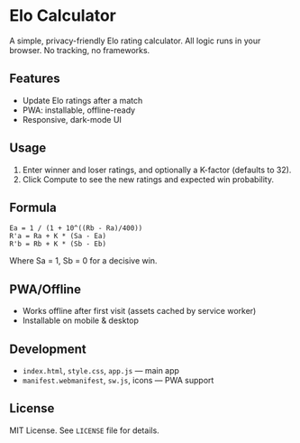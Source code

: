 # Elo Calculator

A simple, privacy-friendly Elo rating calculator. All logic runs in your browser. No tracking, no frameworks.

## Features
- Update Elo ratings after a match
- PWA: installable, offline-ready
- Responsive, dark-mode UI

## Usage
1. Enter winner and loser ratings, and optionally a K-factor (defaults to 32).
2. Click Compute to see the new ratings and expected win probability.

## Formula
```
Ea = 1 / (1 + 10^((Rb - Ra)/400))
R'a = Ra + K * (Sa - Ea)
R'b = Rb + K * (Sb - Eb)
```
Where Sa = 1, Sb = 0 for a decisive win.

## PWA/Offline
- Works offline after first visit (assets cached by service worker)
- Installable on mobile & desktop

## Development
- `index.html`, `style.css`, `app.js` — main app
- `manifest.webmanifest`, `sw.js`, icons — PWA support

## License
MIT License. See `LICENSE` file for details.
